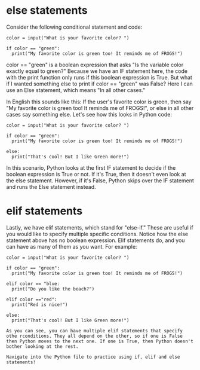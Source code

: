 # else statements

Consider the following conditional statement and code:
```
color = input("What is your favorite color? ")

if color == "green":
  print("My favorite color is green too! It reminds me of FROGS!")
```
color == "green" is a boolean expression that asks "Is the variable color exactly equal to green?" Because we have an IF statement here, the code with the print function only runs if this boolean expression is True. But what if I wanted something else to print if color == "green" was False? Here I can use an Else statement, which means "In all other cases."

In English this sounds like this: If the user's favorite color is green, then say "My favorite color is green too! It reminds me of FROGS!", or else in all other cases say something else. Let's see how this looks in Python code:
```
color = input("What is your favorite color? ")

if color == "green":
  print("My favorite color is green too! It reminds me of FROGS!")
  
else:
  print("That's cool! But I like Green more!")
```

In this scenario, Python looks at the first IF statement to decide if the boolean expression is True or not. If it's True, then it doesn't even look at the else statement. However, if it's False, Python skips over the IF statement and runs the Else statement instead.

# elif statements
Lastly, we have elif statements, which stand for "else-if." These are useful if you would like to specify multiple specific conditions. Notice how the else statement above has no boolean expression. Elif statements do, and you can have as many of them as you want. For example:
```
color = input("What is your favorite color? ")

if color == "green":
  print("My favorite color is green too! It reminds me of FROGS!")

elif color == "blue:
  print("Do you like the beach?")

elif color =="red":
  print("Red is nice!")
  
else:
  print("That's cool! But I like Green more!")
  
As you can see, you can have multiple elif statements that specify othe rconditions. They all depend on the other, so if one is False then Python moves to the next one. If one is True, then Python doesn't bother looking at the rest.

Navigate into the Python file to practice using if, elif and else statements!
```
